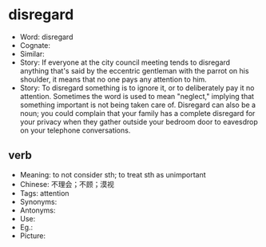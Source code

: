 # disregard

- Word: disregard
- Cognate: 
- Similar: 
- Story: If everyone at the city council meeting tends to disregard anything that's said by the eccentric gentleman with the parrot on his shoulder, it means that no one pays any attention to him.
- Story: To disregard something is to ignore it, or to deliberately pay it no attention. Sometimes the word is used to mean "neglect," implying that something important is not being taken care of. Disregard can also be a noun; you could complain that your family has a complete disregard for your privacy when they gather outside your bedroom door to eavesdrop on your telephone conversations.

## verb

- Meaning: to not consider sth; to treat sth as unimportant
- Chinese: 不理会；不顾；漠视
- Tags: attention
- Synonyms: 
- Antonyms: 
- Use: 
- Eg.: 
- Picture: 

